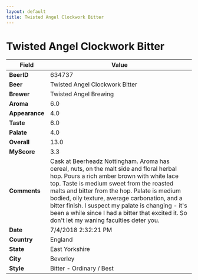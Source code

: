 ```yaml
---
layout: default
title: Twisted Angel Clockwork Bitter 
---
```


# Twisted Angel Clockwork Bitter 

| Field         | Value     |
|---------------|-----------|
| **BeerID** | 634737 |
| **Beer** | Twisted Angel Clockwork Bitter  |
| **Brewer** | Twisted Angel Brewing |
| **Aroma** | 6.0 |
| **Appearance** | 4.0 |
| **Taste** | 6.0 |
| **Palate** | 4.0 |
| **Overall** | 13.0 |
| **MyScore** | 3.3 |
| **Comments** | Cask at Beerheadz Nottingham. Aroma has cereal, nuts, on the malt side and floral herbal hop. Pours a rich amber brown with white lace top. Taste is medium sweet from the roasted malts and bitter from the hop. Palate is medium bodied, oily texture, average carbonation, and a bitter finish. I suspect my palate is changing - it&#39;s been a while since I had a bitter that excited it. So don&#39;t let my waning faculties deter you. |
| **Date** | 7/4/2018 2:32:21 PM |
| **Country** | England |
| **State** | East Yorkshire |
| **City** | Beverley |
| **Style** | Bitter - Ordinary / Best |

